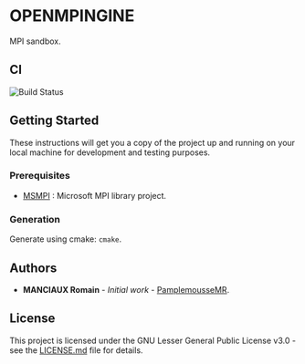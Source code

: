 # OPENMPINGINE

MPI sandbox.

## CI

![Build Status](https://github.com/PamplemousseMR/OPENMPINGINE/actions/workflows/build.yml/badge.svg)

## Getting Started

These instructions will get you a copy of the project up and running on your local machine for development and testing purposes.

### Prerequisites

- [MSMPI](https://docs.microsoft.com/en-us/message-passing-interface/microsoft-mpi) :  Microsoft MPI library project.

### Generation

Generate using cmake: `cmake`.

## Authors

* **MANCIAUX Romain** - *Initial work* - [PamplemousseMR](https://github.com/PamplemousseMR).

## License

This project is licensed under the GNU Lesser General Public License v3.0 - see the [LICENSE.md](LICENSE.md) file for details.